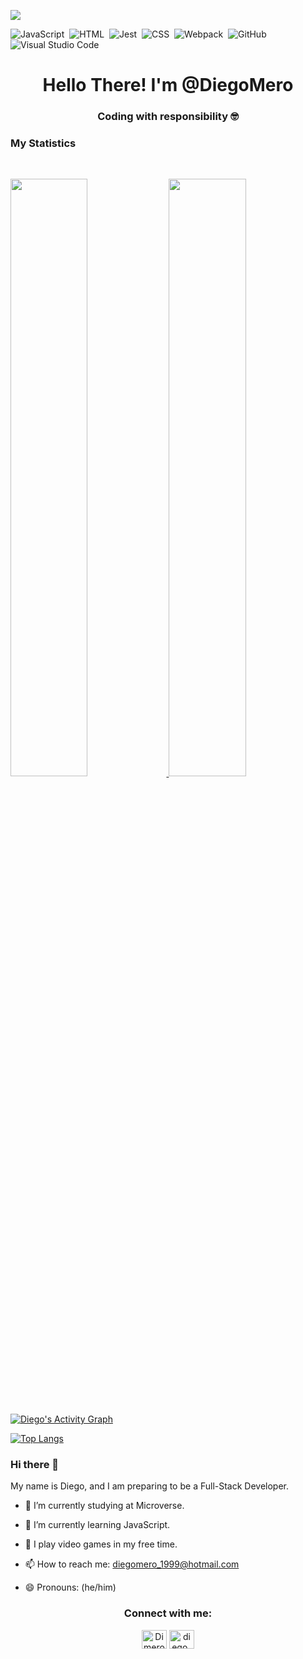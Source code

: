 <a href="https://www.youtube.com/watch?v=dQw4w9WgXcQ"><img src="https://user-images.githubusercontent.com/73097560/115834477-dbab4500-a447-11eb-908a-139a6edaec5c.gif"></a>

![JavaScript](https://img.shields.io/badge/-JavaScript-05122A?style=flat&logo=javascript)&nbsp;
![HTML](https://img.shields.io/badge/-HTML-05122A?style=flat&logo=HTML5)&nbsp;
![Jest](https://img.shields.io/badge/Jest-C21325?style=flat&logo=jest&logoColor=white)&nbsp;
![CSS](https://img.shields.io/badge/-CSS-05122A?style=flat&logo=CSS3&logoColor=1572B6)&nbsp;
![Webpack](https://img.shields.io/badge/Webpack-8DD6F9?style=flat&logo=Webpack&logoColor=white)&nbsp;
![GitHub](https://img.shields.io/badge/-GitHub-05122A?style=flat&logo=github)&nbsp;
![Visual Studio Code](https://img.shields.io/badge/-Visual%20Studio%20Code-05122A?style=flat&logo=visual-studio-code&logoColor=007ACC)&nbsp;

<h1 align="center">Hello There! I'm @DiegoMero</h1>
<h3 align="center">Coding with responsibility 🤓</h3>

### My Statistics

<br/>
<p align="left">
  <a href="https://github.com/DiegoMero/">
  <img width="49.5%" src="https://github-readme-stats.vercel.app/api?username=DiegoMero&show_icons=true&theme=react&hide_border=true" />
    <img width="49.5%" src="https://github-readme-streak-stats.herokuapp.com/?user=DiegoMero&theme=react&hide_border=true" />
  </a>
</p>
<br>

[![Diego's Activity Graph](https://activity-graph.herokuapp.com/graph?username=DiegoMero&custom_title=DiegoMero's%20Contribution%20Graph&theme=react-dark&hide_border=true)](https://github.com/DiegoMero/)

[![Top Langs](https://github-readme-stats.vercel.app/api/top-langs/?username=DiegoMero&theme=react&layout=compact&card_width=1000)](https://github.com/DiegoMero/github-readme-stats)

### Hi there 👋

My name is Diego, and I am preparing to be a Full-Stack Developer.

- 🔭 I’m currently studying at Microverse.

- 🌱 I’m currently learning JavaScript.

- 💬 I play video games in my free time.

- 📫 How to reach me: diegomero_1999@hotmail.com

- 😄 Pronouns: (he/him)

<h3 align="center">Connect with me:</h3>
<p align="center">
<a href="https://twitter.com/Dimero18" target="blank"><img align="center" src="https://cdn.jsdelivr.net/npm/simple-icons@3.0.1/icons/twitter.svg" alt="Dimero18" height="30" width="40" /></a>
<a href="https://www.instagram.com/diego_mero" target="blank"><img align="center" src="https://cdn.jsdelivr.net/npm/simple-icons@3.0.1/icons/instagram.svg" alt="diego_mero" height="30" width="40" /></a>
</p>
